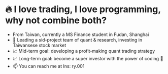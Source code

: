 # 🔥 I love trading, I love programming, why not combine both?
- From Taiwan, currently a MS Finance student in Fudan, Shanghai
- 🏀 Leading a sid-project team of quant & research, investing in Taiwansese stock market
- 📈 Mid-term goal: developing a profit-making quant trading strategy
- 📈 Long-term goal: become a super investor with the power of coding 🐯
- 📫 You can reach me at Ins: ry.001
